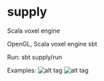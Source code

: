 supply
======

Scala voxel engine


OpenGL, Scala voxel engine
sbt


Run:
sbt supply/run    

Examples:
![alt tag](https://raw.github.com/Reldan/supply/master/documentation/Example1.png)
![alt tag](https://raw.github.com/Reldan/supply/master/documentation/Example2.png)